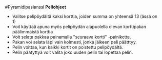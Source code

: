 #Pyramidipasianssi
**Peliohjeet**
- Valitse pelipöydältä kaksi korttia, joiden summa on yhteensä 13 (ässä on 1)
- Voit käyttää apuna myös pelipöydän alapuolella olevan korttipakan päälimmäistä korttia
- Voit selata pakkaa painamalla "seuraava kortti" -painiketta.
- Pakan voi selata läpi vain kolmesti, jonka jälkeen peli päätttyy.
- Pelin voittaa, kun kaikki kortit on poistettu pelipöydältä.
- Pelin päätyttyä voit valita joko uuden pelin tai lopettaa pelin.